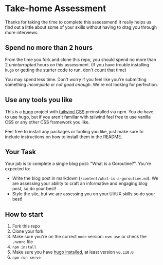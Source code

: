 # Take-home Assessment

Thanks for taking the time to complete this assessment! It really helps us find out a little about some of your skills without having to drag you through more interviews.

## Spend no more than 2 hours

From the time you fork and clone this repo, you should spend no more than 2 *uninterrupted* hours on this assessment. (If you have trouble installing `hugo` or getting the starter code to run, don't count that time)

You may spend less time. Don't worry if you feel like you're submitting something *incomplete* or *not good enough*. We're not looking for perfection.

## Use any tools you like

This is a [hugo](https://gohugo.io/) project with [tailwind CSS](https://tailwindcss.com/) preinstalled via npm. You *do* have to use hugo, but if you aren't familiar with tailwind feel free to use vanilla CSS or any other CSS framework you like.

Feel free to install any packages or tooling you like, just make sure to include instructions on how to install them in the README.

## Your Task

Your job is to complete a single blog post: "What is a Goroutine?". You're expected to:

* Write the blog post in markdown (`/content/what-is-a-goroutine.md`). We are assessing your ability to craft an informative and engaging blog post, so do your best!
* Style the site, but we are assessing you on your UI/UX skills so do your best!

## How to start

1. Fork this repo
2. Clone your fork
3. Make sure you're on the correct `node` version: `nvm use` or check the `.nvmrc` file
4. `npm install`
5. Make sure you have [hugo installed](https://gohugo.io/installation/), at least version `v0.110.0`
6. `npm run serve`
